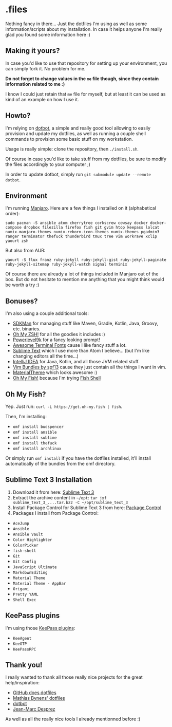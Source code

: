 # .files

Nothing fancy in there... Just the dotfiles I'm using as well as some information/scripts about my installation. In case it helps anyone I'm really glad you found some information here :)

## Making it yours?

In case you'd like to use that repository for setting up your environment, you can simply fork it. No problem for me.

**Do not forget to change values in the `me` file though, since they contain information related to me :)**

I know I could just retain that `me` file for myself, but at least it can be used as kind of an example on how I use it.

## Howto?

I'm relying on [dotbot](https://github.com/anishathalye/dotbot), a simple and really good tool allowing to easily provision and update my dotfiles, as well as running a couple shell commands to provision some basic stuff on my workstation.

Usage is really simple: clone the repository, then `./install.sh`.

Of course in case you'd like to take stuff from my dotfiles, be sure to modify the files accordingly to your computer ;)

In order to update dotbot, simply run `git submodule update --remote dotbot`.

## Environment

I'm running [Manjaro](https://manjaro.github.io/). Here are a few things I installed on it (alphabetical order):

`sudo pacman -S ansible atom cherrytree corkscrew cowsay docker docker-compose dropbox filezilla firefox fish git gvim htop keepass lolcat numix-manjaro-themes numix-reborn-icon-themes numix-themes pgadmin3 ranger terminator thefuck thunderbird tmux tree vim workrave xclip yaourt zsh`

But also from AUR:

`yaourt -S flux franz ruby-jekyll ruby-jekyll-gist ruby-jekyll-paginate ruby-jekyll-sitemap ruby-jekyll-watch signal terminix`

Of course there are already a lot of things included in Manjaro out of the box. But do not hesitate to mention me anything that you might think would be worth a try :)

## Bonuses?

I'm also using a couple additional tools:

- [SDKMan](http://sdkman.io/install.html) for managing stuff like Maven, Gradle, Kotlin, Java, Groovy, etc. binaries.
- [Oh My ZSH!](http://ohmyz.sh/) for all the goodies it includes :)
- [Powerlevel9k](https://github.com/bhilburn/powerlevel9k) for a fancy looking prompt!
- [Awesome Terminal Fonts](https://github.com/gabrielelana/awesome-terminal-fonts) cause I like fancy stuff a lot.
- [Sublime Text](http://www.sublimetext.com/3) which I use more than Atom I believe... (but I'm like changing editors all the time...)
- [IntelliJ IDEA](https://www.jetbrains.com/idea/) for Java, Kotlin, and all those JVM related stuff.
- [Vim Bundles by spf13](http://vim.spf13.com/) cause they just contain all the things I want in vim.
- [MaterialTheme](http://equinsuocha.io/material-theme/) which looks awesome :)
- [Oh My Fish!](https://github.com/oh-my-fish/oh-my-fish) because I'm trying [Fish Shell](http://fishshell.com/)

## Oh My Fish?

Yep. Just run: `curl -L https://get.oh-my.fish | fish`.

Then, I'm installing:

- `omf install budspencer`
- `omf install ansible`
- `omf install sublime`
- `omf install thefuck`
- `omf install archlinux`

Or simply run `omf install` if you have the dotfiles installed, it'll install automatically of the bundles from the omf directory.

## Sublime Text 3 Installation

1. Download it from here: [Sublime Text 3](http://www.sublimetext.com/3)
2. Extract the archive content in `~/opt`: `tar jxf sublime_text_3_....tar.bz2 -C ~/opt/sublime_text_3`
3. Install Package Control for Sublime Text 3 from here: [Package Control](https://packagecontrol.io/installation)
4. Packages I install from Package Control:

- `AceJump`
- `Ansible`
- `Ansible Vault`
- `Color Highlighter`
- `ColorPicker`
- `fish-shell`
- `Git`
- `Git Config`
- `JavaScript Ultimate`
- `MarkdownEditing`
- `Material Theme`
- `Material Theme - AppBar`
- `Origami`
- `Pretty YAML`
- `Shell Exec`

## KeePass plugins

I'm using those [KeePass plugins](http://keepass.info/plugins.html):

- `KeeAgent`
- `KeeOTP`
- `KeePassRPC`

## Thank you!

I really wanted to thank all those really nice projects for the great help/inspiration:

- [GitHub does dotfiles](https://dotfiles.github.io/)
- [Mathias Bynens' dotfiles](https://github.com/mathiasbynens/dotfiles)
- [dotbot](https://github.com/anishathalye/dotbot)
- [Jean-Marc Desprez](https://github.com/jmdesprez)

As well as all the really nice tools I already mentionned before :)
